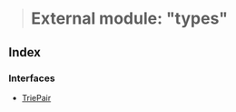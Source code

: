 > # External module: "types"

## Index

### Interfaces

* [TriePair](../interfaces/_types_.triepair.md)
